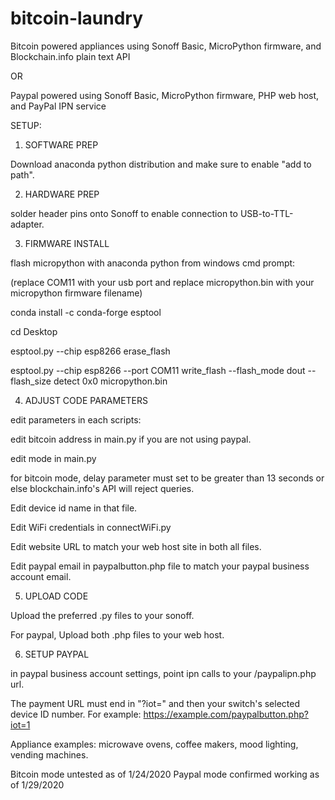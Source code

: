 # bitcoin-laundry
Bitcoin powered appliances using Sonoff Basic, MicroPython firmware, and Blockchain.info plain text API

OR

Paypal powered using Sonoff Basic, MicroPython firmware, PHP web host, and PayPal IPN service

SETUP:
1. SOFTWARE PREP

Download anaconda python distribution and make sure to enable "add to path".

2. HARDWARE PREP

solder header pins onto Sonoff to enable connection to USB-to-TTL-adapter.

3. FIRMWARE INSTALL

flash micropython with anaconda python from windows cmd prompt:

(replace COM11 with your usb port and replace micropython.bin with your micropython firmware filename)

conda install -c conda-forge esptool

cd Desktop

esptool.py --chip esp8266 erase_flash

esptool.py --chip esp8266 --port COM11 write_flash --flash_mode dout --flash_size detect 0x0 micropython.bin

4. ADJUST CODE PARAMETERS

edit parameters in each scripts: 

edit bitcoin address in main.py if you are not using paypal.

edit mode in main.py

for bitcoin mode, delay parameter must set to be greater than 13 seconds or else blockchain.info's API will reject queries.

Edit device id name in that file.

Edit WiFi credentials in connectWiFi.py

Edit website URL to match your web host site in both all files.

Edit paypal email in paypalbutton.php file to match your paypal business account email.

5. UPLOAD CODE

Upload the preferred .py files to your sonoff.

For paypal, Upload both .php files to your web host.

6. SETUP PAYPAL

in paypal business account settings, point ipn calls to your /paypalipn.php url.

The payment URL must end in "?iot=" and then your switch's selected device ID number. For example: https://example.com/paypalbutton.php?iot=1




Appliance examples: microwave ovens, coffee makers, mood lighting, vending machines.

Bitcoin mode untested as of 1/24/2020
Paypal mode confirmed working as of 1/29/2020
